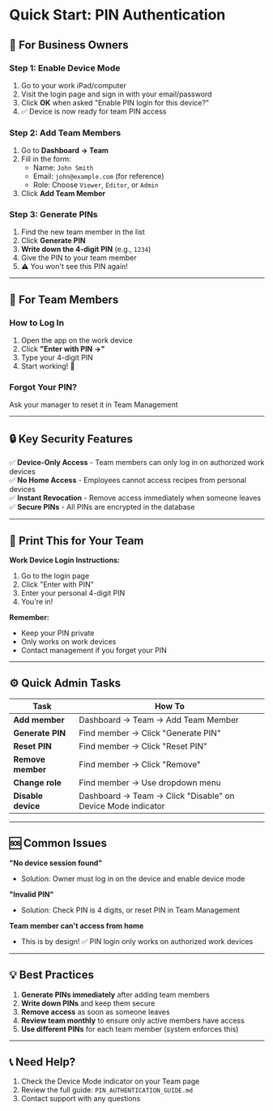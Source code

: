 # Quick Start: PIN Authentication

## 🚀 For Business Owners

### Step 1: Enable Device Mode
1. Go to your work iPad/computer
2. Visit the login page and sign in with your email/password
3. Click **OK** when asked "Enable PIN login for this device?"
4. ✅ Device is now ready for team PIN access

### Step 2: Add Team Members
1. Go to **Dashboard → Team**
2. Fill in the form:
   - Name: `John Smith`
   - Email: `john@example.com` (for reference)
   - Role: Choose `Viewer`, `Editor`, or `Admin`
3. Click **Add Team Member**

### Step 3: Generate PINs
1. Find the new team member in the list
2. Click **Generate PIN**
3. **Write down the 4-digit PIN** (e.g., `1234`)
4. Give the PIN to your team member
5. ⚠️ You won't see this PIN again!

---

## 👥 For Team Members

### How to Log In
1. Open the app on the work device
2. Click **"Enter with PIN →"**
3. Type your 4-digit PIN
4. Start working! 🎉

### Forgot Your PIN?
Ask your manager to reset it in Team Management

---

## 🔒 Key Security Features

✅ **Device-Only Access** - Team members can only log in on authorized work devices  
✅ **No Home Access** - Employees cannot access recipes from personal devices  
✅ **Instant Revocation** - Remove access immediately when someone leaves  
✅ **Secure PINs** - All PINs are encrypted in the database  

---

## 📱 Print This for Your Team

**Work Device Login Instructions:**

1. Go to the login page
2. Click "Enter with PIN"
3. Enter your personal 4-digit PIN
4. You're in!

**Remember:**
- Keep your PIN private
- Only works on work devices
- Contact management if you forget your PIN

---

## ⚙️ Quick Admin Tasks

| Task | How To |
|------|--------|
| **Add member** | Dashboard → Team → Add Team Member |
| **Generate PIN** | Find member → Click "Generate PIN" |
| **Reset PIN** | Find member → Click "Reset PIN" |
| **Remove member** | Find member → Click "Remove" |
| **Change role** | Find member → Use dropdown menu |
| **Disable device** | Dashboard → Team → Click "Disable" on Device Mode indicator |

---

## 🆘 Common Issues

**"No device session found"**
- Solution: Owner must log in on the device and enable device mode

**"Invalid PIN"**
- Solution: Check PIN is 4 digits, or reset PIN in Team Management

**Team member can't access from home**
- This is by design! ✅ PIN login only works on authorized work devices

---

## 💡 Best Practices

1. **Generate PINs immediately** after adding team members
2. **Write down PINs** and keep them secure
3. **Remove access** as soon as someone leaves
4. **Review team monthly** to ensure only active members have access
5. **Use different PINs** for each team member (system enforces this)

---

## 📞 Need Help?

1. Check the Device Mode indicator on your Team page
2. Review the full guide: `PIN_AUTHENTICATION_GUIDE.md`
3. Contact support with any questions

